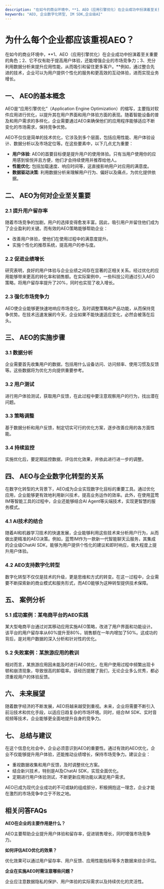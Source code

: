 ```yaml
---
description: "在如今的商业环境中，**1、AEO（应用引擎优化）在企业成功中扮演着至关重要的角色；2、它不仅有助于提高用户体验，还能增强企业的市场竞争力；3、充分利用数据分析来提升应用性能，从而吸引和留住更多客户。**例如，通过整合先进的技术，企业可以为用户提供个性化的服务和更高效的互动体验，进而实现业务增长。"
keywords: "AEO, 企业数字化转型, IM SDK,企业级AI"
---
```

# 为什么每个企业都应该重视AEO？

在如今的商业环境中，**1、AEO（应用引擎优化）在企业成功中扮演着至关重要的角色；2、它不仅有助于提高用户体验，还能增强企业的市场竞争力；3、充分利用数据分析来提升应用性能，从而吸引和留住更多客户。**例如，通过整合先进的技术，企业可以为用户提供个性化的服务和更高效的互动体验，进而实现业务增长。

## 一、 AEO的基本概念

AEO是“应用引擎优化”（Application Engine Optimization）的缩写，主要指对软件应用进行优化，以提升其在用户界面和用户体验方面的表现。随着智能设备的普及和用户需求的多样化，企业需要通过AEO来确保他们的应用程序能够适应不断变化的市场需求，保持竞争优势。

AEO不仅仅是简单的技术优化，它涉及到多个层面，包括应用性能、用户体验设计、数据分析以及市场定位等。在这些要素中，以下几点尤为重要：

- **用户体验**: AEO的首要目标便是提升用户的使用体验。只有当用户使用你的应用感到愉悦并且方便，他们才会持续使用并推荐给他人。
- **性能优化**: 包括加载速度、响应时间等，这直接影响用户对应用的满意度。
- **数据驱动决策**: 利用数据分析来理解用户行为、偏好以及痛点，为优化提供依据。

## 二、 AEO为何对企业至关重要

### 2.1 提升用户留存率

随着市场竞争的加剧，用户的选择变得愈发丰富。因此，吸引用户并留住他们成为了企业盈利的关键。而有效的AEO策略能够帮助企业：

- 改善用户体验，使他们在使用过程中的满意度提升。
- 实施个性化的推荐系统，提高用户的参与度。

### 2.2 促进业绩增长

研究表明，良好的用户体验与企业业绩之间存在显著的正相关关系。经过优化的应用能够带来更高的转化率和销售额。在实际案例中，一些科技公司通过引入AEO策略，将用户留存率提升了20%，同时也实现了收入增长。

### 2.3 强化市场竞争力

AEO使企业能够更快速地响应市场变化，及时调整策略和产品功能，从而保持竞争优势。在技术迅速发展的今天，企业如果不能快速适应变化，必然会被落在后头。

## 三、 AEO的实施步骤

### 3.1 数据分析

企业需要首先收集用户的数据，包括用什么设备访问、访问频率、使用习惯及反馈等。这些数据将为优化方向提供重要参考。

### 3.2 用户测试

进行用户体验测试，获取用户反馈，在此过程中要注意观察用户的行为，找出潜在问题。

### 3.3 策略调整

基于数据分析和用户反馈，制定切实可行的优化方案，逐步改善应用的各方面性能。

### 3.4 持续监控

实施优化后，要定期监控数据，评估优化效果，并依此进行进一步的调整。

## 四、 AEO与企业数字化转型的关系

在数字化转型的大背景下，AEO成为企业实现数字化目标的重要工具。通过优化应用，企业能够更有效地利用新兴技术，提高业务运作的效率。此外，在使用蓝莺IM等智能工具的过程中，企业还能够结合AI Agent等尖端技术，实现更智慧的服务模式。

### 4.1 AI技术的结合

随着AI和机器学习技术的快速发展，企业能够利用这些技术来分析用户行为，从而做出更精准的AEO决策。例如，蓝莺IM作为一款新一代智能聊天云服务，其集成的企业级ChatAI SDK，能够为用户提供个性化的建议和即时响应，极大程度上提升用户体验。

### 4.2 AEO支持数字化转型

数字化转型不仅仅是技术的升级，更是思维和方式的转变。在这一过程中，企业需要不断探索新的商业模式和服务形式，而AEO能够为这种转型提供技术保障。

## 五、 案例分析

### 5.1 成功案例：某电商平台的AEO实践

某大型电商平台通过对其移动应用实施AEO策略，改进了用户界面和功能设计。该平台的用户留存率从60%提升至80%，销售额在一年内增加了50%。这成功的背后，是对用户数据的深入分析和针对性的优化。

### 5.2 失败案例：某旅游应用的教训

相对而言，某旅游应用因未能及时进行AEO优化，在用户使用过程中频繁出现卡顿和崩溃现象，导致很高的卸载率。该经历提醒了我们，无论企业多么优秀，都必须重视用户的体验反馈。

## 六、 未来展望

随着数字经济的不断发展，AEO将越来越受到重视。未来，企业将需要不断引入前沿技术和优化手段，以适应日趋复杂的市场环境。同时，结合IM SDK、实时音视频等技术，企业能够更全面地提升自身的竞争力。

## 七、 总结与建议

在这个信息化社会中，企业必须意识到AEO的重要性。通过有效的AEO优化，企业不仅能够提升用户体验，还能推动业绩增长，保持市场竞争力。建议企业：

- 重视数据收集和用户反馈，及时调整优化方案。
- 结合新兴技术，特别是AI及ChatAI SDK，实现全面优化。
- 定期进行用户体验测试，不断更新应用功能以满足用户需求。

AEO已成为现代企业成功的不可或缺的组成部分，积极拥抱这一理念，企业才能在激烈的市场竞争中立于不败之地。

## 相关问答FAQs

**AEO在企业的主要作用是什么？**

AEO主要帮助企业提升用户体验和留存率，促进销售增长，同时增强市场竞争力。

**如何评估AEO优化的效果？**

优化效果可以通过用户留存率、用户反馈、应用性能指标等多方数据来综合评估。

**企业在实施AEO时需注意哪些问题？**

企业应注意数据隐私的保护、用户体验的实际需求以及持续优化的灵活性。
